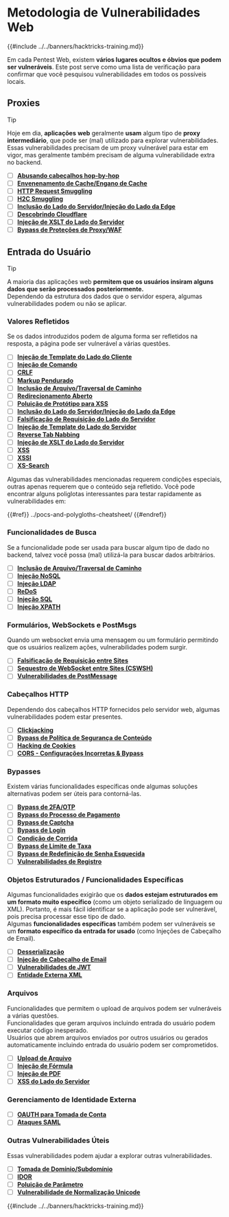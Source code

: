 # Metodologia de Vulnerabilidades Web

{{#include ../../banners/hacktricks-training.md}}

Em cada Pentest Web, existem **vários lugares ocultos e óbvios que podem ser vulneráveis**. Este post serve como uma lista de verificação para confirmar que você pesquisou vulnerabilidades em todos os possíveis locais.

## Proxies

> [!TIP]
> Hoje em dia, **aplicações** **web** geralmente **usam** algum tipo de **proxy intermediário**, que pode ser (mal) utilizado para explorar vulnerabilidades. Essas vulnerabilidades precisam de um proxy vulnerável para estar em vigor, mas geralmente também precisam de alguma vulnerabilidade extra no backend.

- [ ] [**Abusando cabeçalhos hop-by-hop**](../abusing-hop-by-hop-headers.md)
- [ ] [**Envenenamento de Cache/Engano de Cache**](../cache-deception.md)
- [ ] [**HTTP Request Smuggling**](../http-request-smuggling/index.html)
- [ ] [**H2C Smuggling**](../h2c-smuggling.md)
- [ ] [**Inclusão do Lado do Servidor/Injeção do Lado da Edge**](../server-side-inclusion-edge-side-inclusion-injection.md)
- [ ] [**Descobrindo Cloudflare**](../../network-services-pentesting/pentesting-web/uncovering-cloudflare.md)
- [ ] [**Injeção de XSLT do Lado do Servidor**](../xslt-server-side-injection-extensible-stylesheet-language-transformations.md)
- [ ] [**Bypass de Proteções de Proxy/WAF**](../proxy-waf-protections-bypass.md)

## **Entrada do Usuário**

> [!TIP]
> A maioria das aplicações web **permitem que os usuários insiram alguns dados que serão processados posteriormente.**\
> Dependendo da estrutura dos dados que o servidor espera, algumas vulnerabilidades podem ou não se aplicar.

### **Valores Refletidos**

Se os dados introduzidos podem de alguma forma ser refletidos na resposta, a página pode ser vulnerável a várias questões.

- [ ] [**Injeção de Template do Lado do Cliente**](../client-side-template-injection-csti.md)
- [ ] [**Injeção de Comando**](../command-injection.md)
- [ ] [**CRLF**](../crlf-0d-0a.md)
- [ ] [**Markup Pendurado**](../dangling-markup-html-scriptless-injection/index.html)
- [ ] [**Inclusão de Arquivo/Traversal de Caminho**](../file-inclusion/index.html)
- [ ] [**Redirecionamento Aberto**](../open-redirect.md)
- [ ] [**Poluição de Protótipo para XSS**](../deserialization/nodejs-proto-prototype-pollution/index.html#client-side-prototype-pollution-to-xss)
- [ ] [**Inclusão do Lado do Servidor/Injeção do Lado da Edge**](../server-side-inclusion-edge-side-inclusion-injection.md)
- [ ] [**Falsificação de Requisição do Lado do Servidor**](../ssrf-server-side-request-forgery/index.html)
- [ ] [**Injeção de Template do Lado do Servidor**](../ssti-server-side-template-injection/index.html)
- [ ] [**Reverse Tab Nabbing**](../reverse-tab-nabbing.md)
- [ ] [**Injeção de XSLT do Lado do Servidor**](../xslt-server-side-injection-extensible-stylesheet-language-transformations.md)
- [ ] [**XSS**](../xss-cross-site-scripting/index.html)
- [ ] [**XSSI**](../xssi-cross-site-script-inclusion.md)
- [ ] [**XS-Search**](../xs-search.md)

Algumas das vulnerabilidades mencionadas requerem condições especiais, outras apenas requerem que o conteúdo seja refletido. Você pode encontrar alguns poliglotas interessantes para testar rapidamente as vulnerabilidades em:

{{#ref}}
../pocs-and-polygloths-cheatsheet/
{{#endref}}

### **Funcionalidades de Busca**

Se a funcionalidade pode ser usada para buscar algum tipo de dado no backend, talvez você possa (mal) utilizá-la para buscar dados arbitrários.

- [ ] [**Inclusão de Arquivo/Traversal de Caminho**](../file-inclusion/index.html)
- [ ] [**Injeção NoSQL**](../nosql-injection.md)
- [ ] [**Injeção LDAP**](../ldap-injection.md)
- [ ] [**ReDoS**](../regular-expression-denial-of-service-redos.md)
- [ ] [**Injeção SQL**](../sql-injection/index.html)
- [ ] [**Injeção XPATH**](../xpath-injection.md)

### **Formulários, WebSockets e PostMsgs**

Quando um websocket envia uma mensagem ou um formulário permitindo que os usuários realizem ações, vulnerabilidades podem surgir.

- [ ] [**Falsificação de Requisição entre Sites**](../csrf-cross-site-request-forgery.md)
- [ ] [**Sequestro de WebSocket entre Sites (CSWSH)**](../websocket-attacks.md)
- [ ] [**Vulnerabilidades de PostMessage**](../postmessage-vulnerabilities/index.html)

### **Cabeçalhos HTTP**

Dependendo dos cabeçalhos HTTP fornecidos pelo servidor web, algumas vulnerabilidades podem estar presentes.

- [ ] [**Clickjacking**](../clickjacking.md)
- [ ] [**Bypass de Política de Segurança de Conteúdo**](../content-security-policy-csp-bypass/index.html)
- [ ] [**Hacking de Cookies**](../hacking-with-cookies/index.html)
- [ ] [**CORS - Configurações Incorretas & Bypass**](../cors-bypass.md)

### **Bypasses**

Existem várias funcionalidades específicas onde algumas soluções alternativas podem ser úteis para contorná-las.

- [ ] [**Bypass de 2FA/OTP**](../2fa-bypass.md)
- [ ] [**Bypass do Processo de Pagamento**](../bypass-payment-process.md)
- [ ] [**Bypass de Captcha**](../captcha-bypass.md)
- [ ] [**Bypass de Login**](../login-bypass/index.html)
- [ ] [**Condição de Corrida**](../race-condition.md)
- [ ] [**Bypass de Limite de Taxa**](../rate-limit-bypass.md)
- [ ] [**Bypass de Redefinição de Senha Esquecida**](../reset-password.md)
- [ ] [**Vulnerabilidades de Registro**](../registration-vulnerabilities.md)

### **Objetos Estruturados / Funcionalidades Específicas**

Algumas funcionalidades exigirão que os **dados estejam estruturados em um formato muito específico** (como um objeto serializado de linguagem ou XML). Portanto, é mais fácil identificar se a aplicação pode ser vulnerável, pois precisa processar esse tipo de dado.\
Algumas **funcionalidades específicas** também podem ser vulneráveis se um **formato específico da entrada for usado** (como Injeções de Cabeçalho de Email).

- [ ] [**Desserialização**](../deserialization/index.html)
- [ ] [**Injeção de Cabeçalho de Email**](../email-injections.md)
- [ ] [**Vulnerabilidades de JWT**](../hacking-jwt-json-web-tokens.md)
- [ ] [**Entidade Externa XML**](../xxe-xee-xml-external-entity.md)

### Arquivos

Funcionalidades que permitem o upload de arquivos podem ser vulneráveis a várias questões.\
Funcionalidades que geram arquivos incluindo entrada do usuário podem executar código inesperado.\
Usuários que abrem arquivos enviados por outros usuários ou gerados automaticamente incluindo entrada do usuário podem ser comprometidos.

- [ ] [**Upload de Arquivo**](../file-upload/index.html)
- [ ] [**Injeção de Fórmula**](../formula-csv-doc-latex-ghostscript-injection.md)
- [ ] [**Injeção de PDF**](../xss-cross-site-scripting/pdf-injection.md)
- [ ] [**XSS do Lado do Servidor**](../xss-cross-site-scripting/server-side-xss-dynamic-pdf.md)

### **Gerenciamento de Identidade Externa**

- [ ] [**OAUTH para Tomada de Conta**](../oauth-to-account-takeover.md)
- [ ] [**Ataques SAML**](../saml-attacks/index.html)

### **Outras Vulnerabilidades Úteis**

Essas vulnerabilidades podem ajudar a explorar outras vulnerabilidades.

- [ ] [**Tomada de Domínio/Subdomínio**](../domain-subdomain-takeover.md)
- [ ] [**IDOR**](../idor.md)
- [ ] [**Poluição de Parâmetro**](../parameter-pollution.md)
- [ ] [**Vulnerabilidade de Normalização Unicode**](../unicode-injection/index.html)

{{#include ../../banners/hacktricks-training.md}}

